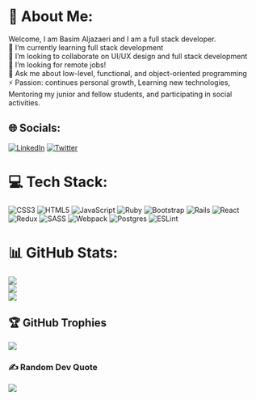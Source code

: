 # 💫 About Me:
Welcome, I am Basim Aljazaeri and I am a full stack developer.<br>🌱 I’m currently learning full stack development<br>👯 I’m looking to collaborate on UI/UX design and full stack development<br>🤔 I’m looking for remote jobs!<br>💬 Ask me about low-level, functional, and object-oriented programming<br>⚡ Passion: continues personal growth, Learning new technologies, Mentoring my junior and fellow students, and participating in social activities.<br>


## 🌐 Socials:
[![LinkedIn](https://img.shields.io/badge/LinkedIn-%230077B5.svg?logo=linkedin&logoColor=white)](https://www.linkedin.com/in/basim-aljazaeri-603682201/) [![Twitter](https://img.shields.io/badge/Twitter-%231DA1F2.svg?logo=Twitter&logoColor=white)](https://twitter.com/https://twitter.com/Basim_AlJazaeri) 

# 💻 Tech Stack:
![CSS3](https://img.shields.io/badge/css3-%231572B6.svg?style=plastic&logo=css3&logoColor=white) ![HTML5](https://img.shields.io/badge/html5-%23E34F26.svg?style=plastic&logo=html5&logoColor=white) ![JavaScript](https://img.shields.io/badge/javascript-%23323330.svg?style=plastic&logo=javascript&logoColor=%23F7DF1E) ![Ruby](https://img.shields.io/badge/ruby-%23CC342D.svg?style=plastic&logo=ruby&logoColor=white) ![Bootstrap](https://img.shields.io/badge/bootstrap-%23563D7C.svg?style=plastic&logo=bootstrap&logoColor=white) ![Rails](https://img.shields.io/badge/rails-%23CC0000.svg?style=plastic&logo=ruby-on-rails&logoColor=white) ![React](https://img.shields.io/badge/react-%2320232a.svg?style=plastic&logo=react&logoColor=%2361DAFB) ![Redux](https://img.shields.io/badge/redux-%23593d88.svg?style=plastic&logo=redux&logoColor=white) ![SASS](https://img.shields.io/badge/SASS-hotpink.svg?style=plastic&logo=SASS&logoColor=white) ![Webpack](https://img.shields.io/badge/webpack-%238DD6F9.svg?style=plastic&logo=webpack&logoColor=black) ![Postgres](https://img.shields.io/badge/postgres-%23316192.svg?style=plastic&logo=postgresql&logoColor=white) ![ESLint](https://img.shields.io/badge/ESLint-4B3263?style=plastic&logo=eslint&logoColor=white)
# 📊 GitHub Stats:
![](https://github-readme-stats.vercel.app/api?username=ShiroYaksha90&theme=merko&hide_border=false&include_all_commits=false&count_private=false)<br/>
![](https://github-readme-streak-stats.herokuapp.com/?user=ShiroYaksha90&theme=merko&hide_border=false)<br/>
![](https://github-readme-stats.vercel.app/api/top-langs/?username=ShiroYaksha90&theme=merko&hide_border=false&include_all_commits=false&count_private=false&layout=compact)

## 🏆 GitHub Trophies
![](https://github-profile-trophy.vercel.app/?username=ShiroYaksha90&theme=chalk&no-frame=false&no-bg=true&margin-w=4)

### ✍️ Random Dev Quote
![](https://quotes-github-readme.vercel.app/api?type=horizontal&theme=radical)
